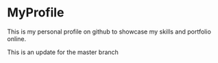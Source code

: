 # MyProfile
This is my personal profile on github to showcase my skills and portfolio online.

This is an update for the master branch
